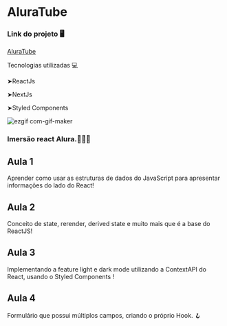 # AluraTube 

### Link do projeto 🖥️
<a href="https://aluratube-eight-gamma.vercel.app/">AluraTube</a>

Tecnologias utilizadas 💻 

➤ReactJs

➤NextJs

➤Styled Components

![ezgif com-gif-maker](https://user-images.githubusercontent.com/104286173/201234383-5f5891b9-c236-4b96-a38e-ef137999d15c.gif)

### Imersão react Alura.🧑🏻‍💻

## Aula 1

Aprender como usar as estruturas de dados do JavaScript para apresentar informações do lado do React!

## Aula 2

Conceito de state, rerender, derived state e muito mais que é a base do ReactJS!

## Aula 3

Implementando a feature light e dark mode utilizando a ContextAPI do React, usando o Styled Components !

## Aula 4

Formulário que possui múltiplos campos, criando o próprio Hook. 🪝
